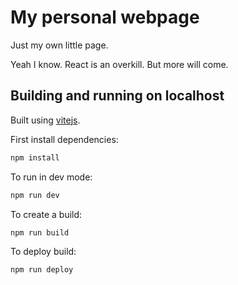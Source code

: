 # My personal webpage

Just my own little page.


Yeah I know. React is an overkill. But more will come.

## Building and running on localhost

Built using [vitejs](https://vitejs.dev).

First install dependencies:

```sh
npm install
```

To run in dev mode:

```sh
npm run dev
```

To create a build:

```sh
npm run build
```

To deploy build:

```sh
npm run deploy
```
